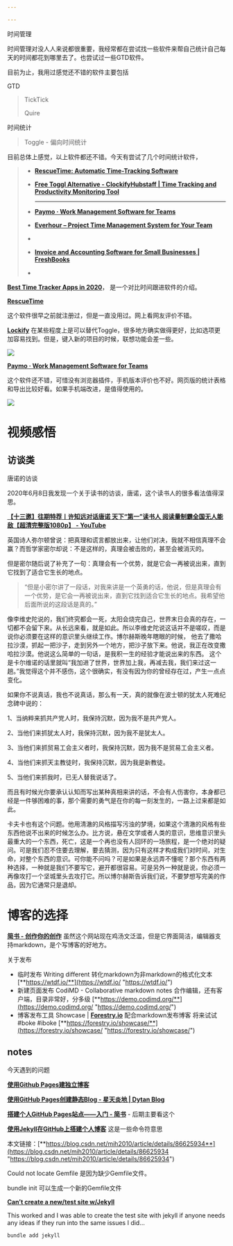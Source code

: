 ```yaml
---

---
```

  
时间管理

时间管理对没人人来说都很重要，我经常都在尝试找一些软件来帮自己统计自己每天的时间都花到哪里去了。也尝试过一些GTD软件。

目前为止，我用过感觉还不错的软件主要包括

GTD

> TickTick
>
> Quire

时间统计

> Toggle - 偏向时间统计

目前总体上感觉，以上软件都还不错。今天有尝试了几个时间统计软件，

> * [**RescueTime: Automatic Time-Tracking Software**](https://www.rescuetime.com/)
> * [**Free Toggl Alternative - Clockify**](https://clockify.me/free-toggl-alternative)[**Hubstaff | Time Tracking and Productivity Monitoring Tool**](https://hubstaff.com/)
>
>   ***
> * [**Paymo · Work Management Software for Teams**](https://www.paymoapp.com/)
> * [**Everhour – Project Time Management System for Your Team**](https://everhour.com/)
> * 
> * [**Invoice and Accounting Software for Small Businesses | FreshBooks**](https://www.freshbooks.com/)
> * 

[**Best Time Tracker Apps in 2020**](https://clockify.me/best-time-tracking-apps)， 是一个对比时间跟进软件的介绍。

[**RescueTime**](https://www.rescuetime.com/)

这个软件很早之前就注册过，但是一直没用过。网上看网友评价不错。

[**Lockify**](https://hubstaff.com/) 在某些程度上是可以替代Toggle，很多地方确实做得更好，比如选项更加容易找到。但是，键入新的项目的时候，联想功能会差一些。

![](https://i.imgur.com/mkdWjB3.png)

[**Paymo · Work Management Software for Teams**](https://www.paymoapp.com/)

这个软件还不错，可惜没有浏览器插件，手机版本评价也不好。网页版的统计表格和导出比较好看。如果手机端改进，是值得使用的。

![](https://i.imgur.com/gPCQ60p.png)

# 视频感悟

## 访谈类

唐诺的访谈

2020年6月8日我发现一个关于读书的访谈，唐诺，这个读书人的很多看法值得深思。

[**【十三邀】往期特荐丨许知远对话唐诺 天下“第一”读书人 阅读量制霸全国无人能敌【超清完整版1080p】 - YouTube**](https://www.youtube.com/watch?v=3jJtcw4TuLg&list=LLZw5WDbRhcIdxzW8eVYMI4Q&index=2&t=0s)

英国诗人弥尔顿曾说：把真理和谎言都放出来，让他们对决，我就不相信真理不会赢？而哲学家密尔却说：不是这样的，真理会被击败的，甚至会被消灭的。

但是密尔随后说了补充了一句：真理会有一个优势，就是它会一再被说出来，直到它找到了适合它生长的地点。

> “但是小密尔讲了一段话，对我来讲是一个英勇的话，他说，但是真理会有一个优势，是它会一再被说出来，直到它找到适合它生长的地点。我希望他后面所说的这段话是真的。”

像李维史陀说的，我们终究都会一死，太阳会烧完自己，世界末日会真的存在，一切都不会留下来。从长远来看，就是如此。所以李维史陀说这话并不是嗟叹，而是说你必须要在这样的意识里头继续工作。博尔赫斯晚年瞎眼的时候， 他去了撒哈拉沙漠，抓起一把沙子，走到另外一个地方，把沙子放下来。他说，我正在改变撒哈拉沙漠。他说这么简单的一句话，是我积一生的经验才能说出来的东西。 这个是卡尔维诺的话里就叫“我加进了世界，世界加上我，再减去我，我们来过这一趟。”我觉得这个并不感伤，这个很确实，有没有因为你的曾经存在过，产生一点点变化。

如果你不说真话，我也不说真话，那么有一天，真的就像在波士顿的犹太人死难纪念碑中说的：

1、当纳粹来抓共产党人时，我保持沉默，因为我不是共产党人。

2、当他们来抓犹太人时，我保持沉默，因为我不是犹太人。

3、当他们来抓贸易工会主义者时，我保持沉默，因为我不是贸易工会主义者。

4、当他们来抓天主教徒时，我保持沉默，因为我是新教徒。

5、当他们来抓我时，已无人替我说话了。

而且有时候光你要承认认知而写出某种真相来讲的话，不会有人伤害你，本身都已经是一件够困难的事，那个需要的勇气是在你的每一刻发生的，一路上过来都是如此。

卡夫卡也有这个问题。他用清澈的风格描写污浊的梦境，如果这个清澈的风格有些东西他说不出来的时候怎么办。比方说，悬在文学或者人类的意识，思维意识里头最重大的一个东西，死亡，这是一个再也没有人回环的一场旅程，是一个绝对的疑问。可是我们忍不住要去理解，要去猜测，因为只有这样才构成我们对时间，对生命，对整个东西的意识。可你能不问吗？可是如果是永远弄不懂呢？那个东西有两种选择，一种就是我们不要写它，避开都很容易。可是另外一种就是说，你必须一再像攻打一个坚城里头去攻打它。所以博尔赫斯告诉我们说，不要梦想写完美的作品，因为它通常只是退却。

# 博客的选择

[**简书 - 创作你的创作**](https://link.zhihu.com/?target=http%3A//www.jianshu.com/) 虽然这个网站现在鸡汤文泛滥，但是它界面简洁，编辑器支持markdown，是个写博客的好地方。

关于发布

* 临时发布 Writing different 转化markdown为非markdown的格式化文本 [**https://wtdf.io/**](https://wtdf.io/ "https://wtdf.io/")
* 新建页面发布 CodiMD - Collaborative markdown notes 合作编辑，还有客户端，目录非常好，分多级 [**https://demo.codimd.org/**](https://demo.codimd.org/ "https://demo.codimd.org/")
* 博客发布工具 Showcase | [**Forestry.io**](http://forestry.io/) 配合markdown发布博客 将来试试 #boke #iboke [**https://forestry.io/showcase/**](https://forestry.io/showcase/ "https://forestry.io/showcase/")

## notes

今天遇到的问题

[**使用Github Pages建独立博客**](https://dantangfan.github.io/2012/11/09/learn-gitPage.html)

[**使用GitHub Pages创建静态Blog - 星天炎地 | Dytan Blog**](https://dytan.github.io/2016/04/21/Start-GitHub-Pages/)

[**搭建个人GitHub Pages站点——入门 - 简书**](https://www.jianshu.com/p/852d2948782a) - 后期主要看这个

[**使用Jekyll在GitHub上搭建个人博客**](https://lyk6756.github.io/jekyll/2017/02/26/build_blog.html) 这是一些命令符意思

本文链接：[**https://blog.csdn.net/mih2010/article/details/86625934**](https://blog.csdn.net/mih2010/article/details/86625934 "https://blog.csdn.net/mih2010/article/details/86625934")

Could not locate Gemfile 是因为缺少Gemfile文件。

bundle init 可以生成一个新的Gemfile文件

[**Can’t create a new/test site w/Jekyll**](https://talk.jekyllrb.com/t/cant-create-a-new-test-site-w-jekyll/1989)

This worked and I was able to create the test site with jekyll if anyone needs any ideas if they run into the same issues I did…

    bundle add jekyll